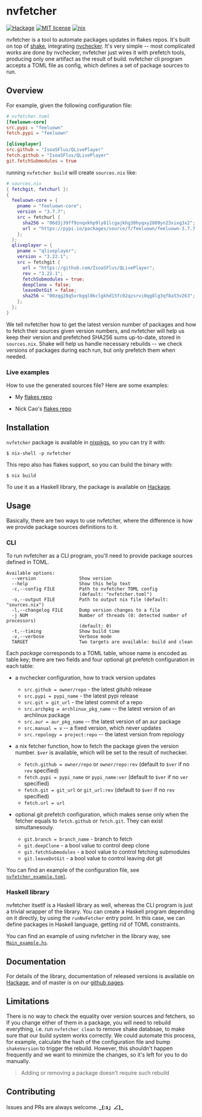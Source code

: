 # nvfetcher

[![Hackage](https://img.shields.io/hackage/v/nvfetcher.svg?logo=haskell)](https://hackage.haskell.org/package/nvfetcher)
[![MIT license](https://img.shields.io/badge/license-MIT-blue.svg)](LICENSE)
[![nix](https://github.com/berberman/nvfetcher/actions/workflows/nix.yml/badge.svg)](https://github.com/berberman/nvfetcher/actions/workflows/nix.yml)

nvfetcher is a tool to automate packages updates in flakes repos. It's built on top of [shake](https://www.shakebuild.com/),
integrating [nvchecker](https://github.com/lilydjwg/nvchecker).
It's very simple -- most complicated works are done by nvchecker, nvfetcher just wires it with prefetch tools,
producing only one artifact as the result of build.
nvfetcher cli program accepts a TOML file as config, which defines a set of package sources to run.

## Overview

For example, given the following configuration file:

```toml
# nvfetcher.toml
[feeluown-core]
src.pypi = "feeluown"
fetch.pypi = "feeluown"

[qliveplayer]
src.github = "IsoaSFlus/QLivePlayer"
fetch.github = "IsoaSFlus/QLivePlayer"
git.fetchSubmodules = true
```

running `nvfetcher build` will create `sources.nix` like:

```nix
# sources.nix
{ fetchgit, fetchurl }:
{
  feeluown-core = {
    pname = "feeluown-core";
    version = "3.7.7";
    src = fetchurl {
      sha256 = "06d3j39ff9znqxkhp9ly81lcgajkhg30hyqxy2809yn23xixg3x2";
      url = "https://pypi.io/packages/source/f/feeluown/feeluown-3.7.7.tar.gz";
    };
  };
  qliveplayer = {
    pname = "qliveplayer";
    version = "3.22.1";
    src = fetchgit {
      url = "https://github.com/IsoaSFlus/QLivePlayer";
      rev = "3.22.1";
      fetchSubmodules = true;
      deepClone = false;
      leaveDotGit = false;
      sha256 = "00zqg28q5xrbgql0kclgkhd15fc02qzsrvi0qg8lg3qf8a53v263";
    };
  };
}
```

We tell nvfetcher how to get the latest version number of packages and how to fetch their sources given version numbers,
and nvfetcher will help us keep their version and prefetched SHA256 sums up-to-date, stored in `sources.nix`.
Shake will help us handle necessary rebuilds -- we check versions of packages during each run, but only prefetch them when needed.

### Live examples

How to use the generated sources file? Here are some examples:

* My [flakes repo](https://github.com/berberman/flakes)

* Nick Cao's [flakes repo](https://gitlab.com/NickCao/flakes/-/tree/master/pkgs)

## Installation

`nvfetcher` package is available in [nixpkgs](https://github.com/NixOS/nixpkgs), so you can try it with:

```
$ nix-shell -p nvfetcher
```

This repo also has flakes support, so you can build the binary with:

```
$ nix build
```

To use it as a Haskell library, the package is available on [Hackage](https://hackage.haskell.org/package/nvfetcher).

## Usage

Basically, there are two ways to use nvfetcher, where the difference is how we provide package sources definitions to it.

### CLI

To run nvfetcher as a CLI program, you'll need to provide package sources defined in TOML.

```
Available options:
  --version                Show version
  --help                   Show this help text
  -c,--config FILE         Path to nvfetcher TOML config
                           (default: "nvfetcher.toml")
  -o,--output FILE         Path to output nix file (default: "sources.nix")
  -l,--changelog FILE      Dump version changes to a file
  -j NUM                   Number of threads (0: detected number of processors)
                           (default: 0)
  -t,--timing              Show build time
  -v,--verbose             Verbose mode
  TARGET                   Two targets are available: build and clean
```

Each *package* corresponds to a TOML table, whose name is encoded as table key;
there are two fields and four optional git prefetch configuration in each table:
* a nvchecker configuration, how to track version updates
  * `src.github = owner/repo` - the latest gituhb release
  * `src.pypi = pypi_name` - the latest pypi release
  * `src.git = git_url` - the latest commit of a repo
  * `src.archpkg = archlinux_pkg_name` -- the latest version of an archlinux package
  * `src.aur = aur_pkg_name` -- the latest version of an aur package
  * `src.manual = v` -- a fixed version, which never updates
  * `src.repology = project:repo` -- the latest version from repology
* a nix fetcher function, how to fetch the package given the version number. `$ver` is available, which will be set to the result of nvchecker.
  * `fetch.github = owner/repo` or `owner/repo:rev` (default to `$ver` if no `rev` specified)
  * `fetch.pypi = pypi_name` or `pypi_name:ver` (default to `$ver` if no `ver` specified)
  * `fetch.git = git_url` or `git_url:rev` (default to `$ver` if no `rev` specified)
  * `fetch.url = url`

* optional git prefetch configuration, which makes sense only when the fetcher equals to `fetch.github` or `fetch.git`.
They can exist simultanesouly.
  * `git.branch = branch_name` - branch to fetch
  * `git.deepClone` - a bool value to control deep clone
  * `git.fetchSubmodules` - a bool value to control fetching submodules
  * `git.leaveDotGit` - a bool value to control leaving dot git

You can find an example of the configuration file, see [`nvfetcher_example.toml`](nvfetcher_example.toml).

### Haskell library

nvfetcher itsetlf is a Haskell library as well, whereas the CLI program is just a trivial wrapper of the library.
You can create a Haskell program depending on it directly, by using the `runNvFetcher` entry point.
In this case, we can define packages in Haskell language, getting rid of TOML constraints.

You can find an example of using nvfetcher in the library way, see [`Main_example.hs`](Main_example.hs).

## Documentation

For details of the library, documentation of released versions is available on [Hackage](https://hackage.haskell.org/package/nvfetcher),
and of master is on our [github pages](https://nvfetcher.berberman.space).

## Limitations

There is no way to check the equality over version sources and fetchers, so If you change either of them in a package,
you will need to rebuild everything, i.e. run `nvfetcher clean` to remove shake databsae, to make sure that
our build system works correctly. We could automate this process, for example,
calculate the hash of the configuration file and bump `shakeVersion` to trigger the rebuild.
However, this shouldn't happen frequently and we want to minimize the changes, so it's left for you to do manually.

> Adding or removing a package doesn't require such rebuild

## Contributing

Issues and PRs are always welcome. **\_(:з」∠)\_**
